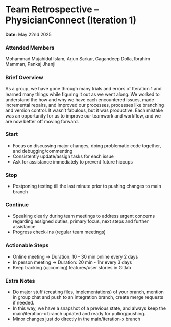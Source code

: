 # Team Retrospective – PhysicianConnect (Iteration 1)

**Date:** May 22nd 2025

### Attended Members
Mohammad Mujahidul Islam, Arjun Sarkar, Gagandeep Dolla, Ibrahim Mamman, Pankaj Jhanji

### Brief Overview
As a group, we have gone through many trials and errors of Iteration 1 and learned many things while figuring it out as we went along. We worked to understand the how and why we have each encountered issues, made incremental repairs, and improved our processes, processes like branching and version control. It wasn’t fabulous, but it was productive. Each mistake was an opportunity for us to improve our teamwork and workflow, and we are now better off moving forward.

### Start
- Focus on discussing major changes, doing problematic code together, and debugging/commenting
- Consistently update/assign tasks for each issue
- Ask for assistance immediately to prevent future hiccups

### Stop
- Postponing testing till the last minute prior to pushing changes to main branch

### Continue
- Speaking clearly during team meetings to address urgent concerns regarding assigned duties, primary focus, next steps and further assistance
- Progress check-ins (regular team meetings)

### Actionable Steps
- Online meeting → Duration: 10 - 30 min online every 2 days
- In person meeting → Duration: 20 min - 1hr every 3 days
- Keep tracking (upcoming) features/user stories in Gitlab

### Extra Notes
- Do major stuff (creating files, implementations) of your branch, mention in group chat and push to an integration branch, create merge requests if needed.
- In this way, we have a snapshot of a previous state, and always keep the main/iteration-x branch updated and ready for pulling/pushing. 
- Minor changes just do directly in the main/iteration-x branch